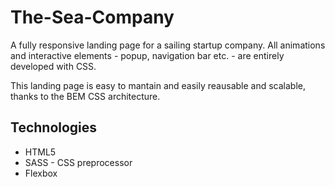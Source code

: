 # The-Sea-Company
A fully responsive landing page for a sailing startup company. All animations and interactive elements - popup, navigation bar etc. - are entirely developed with CSS.  

This landing page is easy to mantain and easily reausable and scalable, thanks to the BEM CSS architecture.

## Technologies
* HTML5
* SASS - CSS preprocessor
* Flexbox
